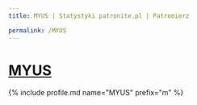 ```yaml
---
title: MYUS | Statystyki patronite.pl | Patromierz

permalink: /MYUS
---
```


# [MYUS](https://patronite.pl/MYUS)

{% include profile.md name="MYUS" prefix="m" %}
